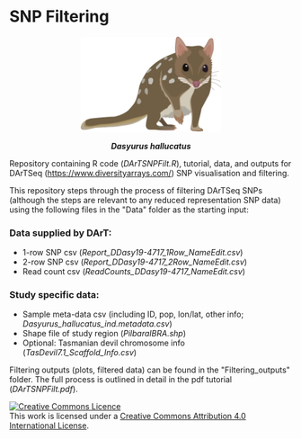 # SNP Filtering
<div align="center">
    <img src="Data/Quoll.png" width="250px"</img> 
</div>
<p align="center">
<b><i>Dasyurus hallucatus</i></b>
</p>


Repository containing R code (*DArTSNPFilt.R*), tutorial, data, and outputs for DArTSeq (https://www.diversityarrays.com/) SNP visualisation and filtering. 

This repository steps through the process of filtering DArTSeq SNPs (although the steps are relevant to any reduced representation SNP data) using the following files in the "Data" folder as the starting input:  

### Data supplied by DArT:
* 1-row SNP csv (*Report_DDasy19-4717_1Row_NameEdit.csv*)  
* 2-row SNP csv (*Report_DDasy19-4717_2Row_NameEdit.csv*)  
* Read count csv (*ReadCounts_DDasy19-4717_NameEdit.csv*)  

### Study specific data:  
* Sample meta-data csv (including ID, pop, lon/lat, other info; *Dasyurus_hallucatus_ind.metadata.csv*)  
* Shape file of study region (*PilbaraIBRA.shp*)  
* Optional: Tasmanian devil chromosome info (*TasDevil7.1_Scaffold_Info.csv*)  

Filtering outputs (plots, filtered data) can be found in the "Filtering_outputs" folder. The full process is outlined in detail in the pdf tutorial (*DArTSNPFilt.pdf*).




<a rel="license" href="http://creativecommons.org/licenses/by/4.0/"><img alt="Creative Commons Licence" style="border-width:0" src="https://i.creativecommons.org/l/by/4.0/88x31.png" /></a><br />This work is licensed under a <a rel="license" href="http://creativecommons.org/licenses/by/4.0/">Creative Commons Attribution 4.0 International License</a>.

